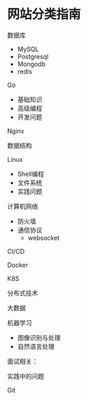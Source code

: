 # 网站分类指南

数据库

* MySQL
* Postgresql
* Mongodb
* redis

Go

* 基础知识
* 高级编程
* 开发问题



Nginx



数据结构



Linux

* Shell编程
* 文件系统
* 实践问题



计算机网络

* 防火墙
* 通信协议
	* websocket



CI/CD



Docker



K8S



分布式技术



大数据



机器学习

* 图像识别与处理
* 自然语言处理



面试相关：



实践中的问题



Git



